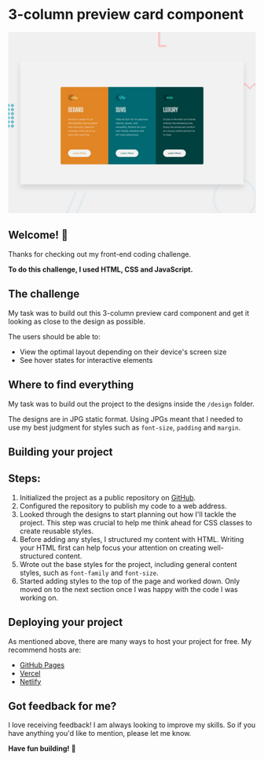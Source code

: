 # 3-column preview card component

![Design preview for the 3-column preview card component coding challenge](./design/desktop-preview.jpg)

## Welcome! 👋

Thanks for checking out my front-end coding challenge.

**To do this challenge, I used HTML, CSS and JavaScript.**

## The challenge

My task was to build out this 3-column preview card component and get it looking as close to the design as possible.

The users should be able to:

- View the optimal layout depending on their device's screen size
- See hover states for interactive elements

## Where to find everything

My task was to build out the project to the designs inside the `/design` folder.

The designs are in JPG static format. Using JPGs meant that I needed to use my best judgment for styles such as `font-size`, `padding` and `margin`.

## Building your project
## Steps:

1. Initialized the project as a public repository on [GitHub](https://github.com/).
2. Configured the repository to publish my code to a web address. 
3. Looked through the designs to start planning out how I'll tackle the project. This step was crucial to help me think ahead for CSS classes to create reusable styles.
4. Before adding any styles, I structured my content with HTML. Writing your HTML first can help focus your attention on creating well-structured content.
5. Wrote out the base styles for the project, including general content styles, such as `font-family` and `font-size`.
6. Started adding styles to the top of the page and worked down. Only moved on to the next section once I was happy with the code I was working on.

## Deploying your project

As mentioned above, there are many ways to host your project for free. My recommend hosts are:

- [GitHub Pages](https://pages.github.com/)
- [Vercel](https://vercel.com/)
- [Netlify](https://www.netlify.com/)

## Got feedback for me?

I love receiving feedback! I am always looking to improve my skills. So if you have anything you'd like to mention, please let me know.

**Have fun building!** 🚀

